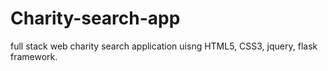 # Charity-search-app
full stack web charity search application uisng HTML5, CSS3, jquery, flask framework.
